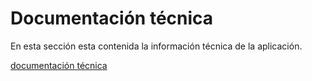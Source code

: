 # Documentación técnica

En esta sección esta contenida la información técnica de la aplicación.

[documentación técnica](/apidoc/index.html)
